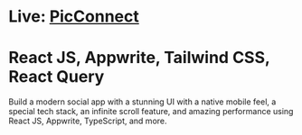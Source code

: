 # Live: [PicConnect](https://pic-connect-five.vercel.app/)

# React JS, Appwrite, Tailwind CSS, React Query

Build a modern social app with a stunning UI with a native mobile feel, a special tech stack, an infinite scroll feature, and amazing performance using React JS, Appwrite, TypeScript, and more.

